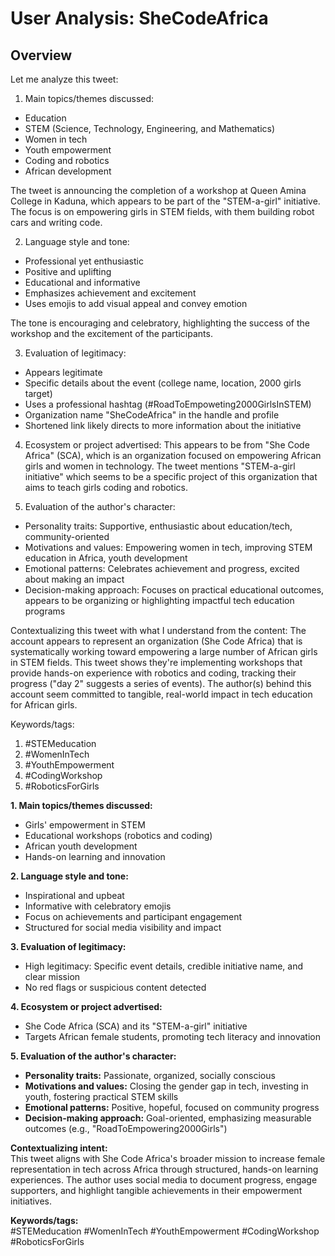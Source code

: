 # User Analysis: SheCodeAfrica

## Overview

<think>
Let me analyze this tweet:

1. Main topics/themes discussed:
- Education
- STEM (Science, Technology, Engineering, and Mathematics)
- Women in tech
- Youth empowerment
- Coding and robotics
- African development

The tweet is announcing the completion of a workshop at Queen Amina College in Kaduna, which appears to be part of the "STEM-a-girl" initiative. The focus is on empowering girls in STEM fields, with them building robot cars and writing code.

2. Language style and tone:
- Professional yet enthusiastic
- Positive and uplifting
- Educational and informative
- Emphasizes achievement and excitement
- Uses emojis to add visual appeal and convey emotion

The tone is encouraging and celebratory, highlighting the success of the workshop and the excitement of the participants.

3. Evaluation of legitimacy:
- Appears legitimate
- Specific details about the event (college name, location, 2000 girls target)
- Uses a professional hashtag (#RoadToEmpoweting2000GirlsInSTEM)
- Organization name "SheCodeAfrica" in the handle and profile
- Shortened link likely directs to more information about the initiative

4. Ecosystem or project advertised:
This appears to be from "She Code Africa" (SCA), which is an organization focused on empowering African girls and women in technology. The tweet mentions "STEM-a-girl initiative" which seems to be a specific project of this organization that aims to teach girls coding and robotics.

5. Evaluation of the author's character:
- Personality traits: Supportive, enthusiastic about education/tech, community-oriented
- Motivations and values: Empowering women in tech, improving STEM education in Africa, youth development
- Emotional patterns: Celebrates achievement and progress, excited about making an impact
- Decision-making approach: Focuses on practical educational outcomes, appears to be organizing or highlighting impactful tech education programs

Contextualizing this tweet with what I understand from the content:
The account appears to represent an organization (She Code Africa) that is systematically working toward empowering a large number of African girls in STEM fields. This tweet shows they're implementing workshops that provide hands-on experience with robotics and coding, tracking their progress ("day 2" suggests a series of events). The author(s) behind this account seem committed to tangible, real-world impact in tech education for African girls.

Keywords/tags:
1. #STEMeducation
2. #WomenInTech
3. #YouthEmpowerment
4. #CodingWorkshop
5. #RoboticsForGirls
</think>

**1. Main topics/themes discussed:**  
- Girls' empowerment in STEM  
- Educational workshops (robotics and coding)  
- African youth development  
- Hands-on learning and innovation  

**2. Language style and tone:**  
- Inspirational and upbeat  
- Informative with celebratory emojis  
- Focus on achievements and participant engagement  
- Structured for social media visibility and impact  

**3. Evaluation of legitimacy:**  
- High legitimacy: Specific event details, credible initiative name, and clear mission  
- No red flags or suspicious content detected  

**4. Ecosystem or project advertised:**  
- She Code Africa (SCA) and its "STEM-a-girl" initiative  
- Targets African female students, promoting tech literacy and innovation  

**5. Evaluation of the author's character:**  
- **Personality traits:** Passionate, organized, socially conscious  
- **Motivations and values:** Closing the gender gap in tech, investing in youth, fostering practical STEM skills  
- **Emotional patterns:** Positive, hopeful, focused on community progress  
- **Decision-making approach:** Goal-oriented, emphasizing measurable outcomes (e.g., "RoadToEmpowering2000Girls")  

**Contextualizing intent:**  
This tweet aligns with She Code Africa's broader mission to increase female representation in tech across Africa through structured, hands-on learning experiences. The author uses social media to document progress, engage supporters, and highlight tangible achievements in their empowerment initiatives.

**Keywords/tags:**  
#STEMeducation #WomenInTech #YouthEmpowerment #CodingWorkshop #RoboticsForGirls